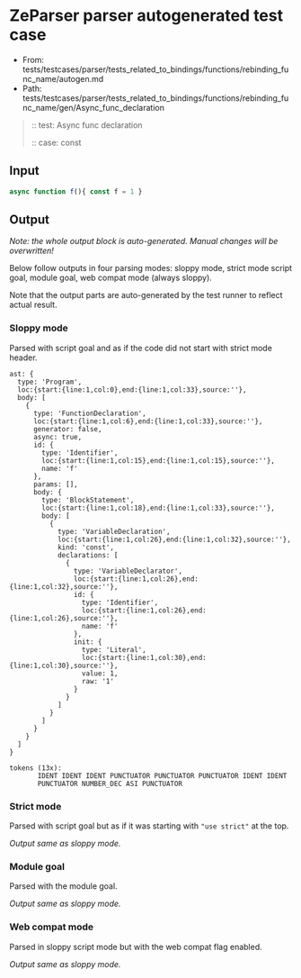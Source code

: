 # ZeParser parser autogenerated test case

- From: tests/testcases/parser/tests_related_to_bindings/functions/rebinding_func_name/autogen.md
- Path: tests/testcases/parser/tests_related_to_bindings/functions/rebinding_func_name/gen/Async_func_declaration

> :: test: Async func declaration
>
> :: case: const

## Input


`````js
async function f(){ const f = 1 }
`````

## Output

_Note: the whole output block is auto-generated. Manual changes will be overwritten!_

Below follow outputs in four parsing modes: sloppy mode, strict mode script goal, module goal, web compat mode (always sloppy).

Note that the output parts are auto-generated by the test runner to reflect actual result.

### Sloppy mode

Parsed with script goal and as if the code did not start with strict mode header.

`````
ast: {
  type: 'Program',
  loc:{start:{line:1,col:0},end:{line:1,col:33},source:''},
  body: [
    {
      type: 'FunctionDeclaration',
      loc:{start:{line:1,col:6},end:{line:1,col:33},source:''},
      generator: false,
      async: true,
      id: {
        type: 'Identifier',
        loc:{start:{line:1,col:15},end:{line:1,col:15},source:''},
        name: 'f'
      },
      params: [],
      body: {
        type: 'BlockStatement',
        loc:{start:{line:1,col:18},end:{line:1,col:33},source:''},
        body: [
          {
            type: 'VariableDeclaration',
            loc:{start:{line:1,col:26},end:{line:1,col:32},source:''},
            kind: 'const',
            declarations: [
              {
                type: 'VariableDeclarator',
                loc:{start:{line:1,col:26},end:{line:1,col:32},source:''},
                id: {
                  type: 'Identifier',
                  loc:{start:{line:1,col:26},end:{line:1,col:26},source:''},
                  name: 'f'
                },
                init: {
                  type: 'Literal',
                  loc:{start:{line:1,col:30},end:{line:1,col:30},source:''},
                  value: 1,
                  raw: '1'
                }
              }
            ]
          }
        ]
      }
    }
  ]
}

tokens (13x):
       IDENT IDENT IDENT PUNCTUATOR PUNCTUATOR PUNCTUATOR IDENT IDENT
       PUNCTUATOR NUMBER_DEC ASI PUNCTUATOR
`````

### Strict mode

Parsed with script goal but as if it was starting with `"use strict"` at the top.

_Output same as sloppy mode._

### Module goal

Parsed with the module goal.

_Output same as sloppy mode._

### Web compat mode

Parsed in sloppy script mode but with the web compat flag enabled.

_Output same as sloppy mode._
